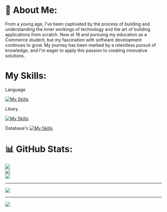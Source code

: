 # 💫 About Me:
From a young age, I've been captivated by the process of building and understanding the inner workings of technology and the art of building applications from scratch. Now at 18 and pursuing my education as a Commerce student, but my fascination with software development continues to grow. My journey has been marked by a relentless pursuit of knowledge, and I'm eager to apply this passion to creating innovative solutions.

# My Skills:
Language<br />

[![My Skills](https://skillicons.dev/icons?i=java,js,html,css)](https://skillicons.dev)

Libary<br />

[![My Skills](https://skillicons.dev/icons?i=springboot,maven,express,react,next,react_native,redux)](https://skillicons.dev)

Database's
[![My Skills](https://skillicons.dev/icons?i=mysql,mongodb)](https://skillicons.dev)

# 📊 GitHub Stats:
![](https://github-readme-stats.vercel.app/api?username=harshsahu12&theme=gotham&hide_border=true&include_all_commits=false&count_private=false)<br/>
![](https://github-readme-streak-stats.herokuapp.com/?user=harshsahu12&theme=gotham&hide_border=true)<br/>
![](https://github-readme-stats.vercel.app/api/top-langs/?username=harshsahu12&theme=gotham&hide_border=true&include_all_commits=false&count_private=false&layout=compact)

---
[![](https://visitcount.itsvg.in/api?id=harshsahu12&icon=0&color=0)](https://visitcount.itsvg.in)

<!-- Proudly created with GPRM ( https://gprm.itsvg.in ) -->

---
[![](https://visitcount.itsvg.in/api?id=harshsahu12&icon=0&color=0)](https://visitcount.itsvg.in)

<!-- Proudly created with GPRM ( https://gprm.itsvg.in ) -->
